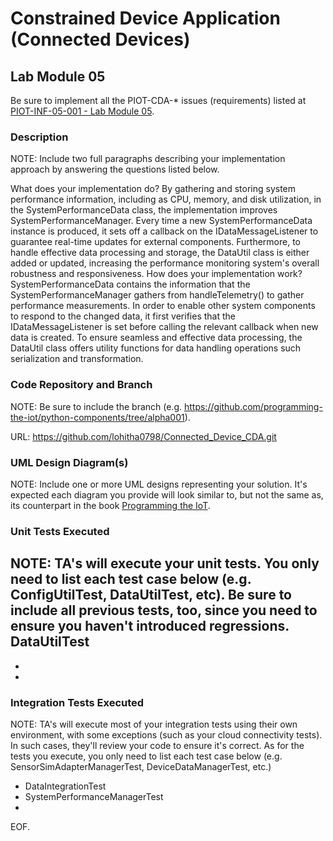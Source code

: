 # Constrained Device Application (Connected Devices)

## Lab Module 05

Be sure to implement all the PIOT-CDA-* issues (requirements) listed at [PIOT-INF-05-001 - Lab Module 05](https://github.com/orgs/programming-the-iot/projects/1#column-10488421).

### Description

NOTE: Include two full paragraphs describing your implementation approach by answering the questions listed below.

What does your implementation do? 
By gathering and storing system performance information, including as CPU, memory, and disk utilization, in the SystemPerformanceData class, the implementation improves SystemPerformanceManager. Every time a new SystemPerformanceData instance is produced, it sets off a callback on the IDataMessageListener to guarantee real-time updates for external components. Furthermore, to handle effective data processing and storage, the DataUtil class is either added or updated, increasing the performance monitoring system's overall robustness and responsiveness.
How does your implementation work?
SystemPerformanceData contains the information that the SystemPerformanceManager gathers from handleTelemetry() to gather performance measurements. In order to enable other system components to respond to the changed data, it first verifies that the IDataMessageListener is set before calling the relevant callback when new data is created. To ensure seamless and effective data processing, the DataUtil class offers utility functions for data handling operations such serialization and transformation.
### Code Repository and Branch

NOTE: Be sure to include the branch (e.g. https://github.com/programming-the-iot/python-components/tree/alpha001).

URL: https://github.com/lohitha0798/Connected_Device_CDA.git

### UML Design Diagram(s)

NOTE: Include one or more UML designs representing your solution. It's expected each
diagram you provide will look similar to, but not the same as, its counterpart in the
book [Programming the IoT](https://learning.oreilly.com/library/view/programming-the-internet/9781492081401/).


### Unit Tests Executed

NOTE: TA's will execute your unit tests. You only need to list each test case below
(e.g. ConfigUtilTest, DataUtilTest, etc). Be sure to include all previous tests, too,
since you need to ensure you haven't introduced regressions.
DataUtilTest
- 
- 
- 

### Integration Tests Executed

NOTE: TA's will execute most of your integration tests using their own environment, with
some exceptions (such as your cloud connectivity tests). In such cases, they'll review
your code to ensure it's correct. As for the tests you execute, you only need to list each
test case below (e.g. SensorSimAdapterManagerTest, DeviceDataManagerTest, etc.)

- DataIntegrationTest
- SystemPerformanceManagerTest
- 

EOF.
